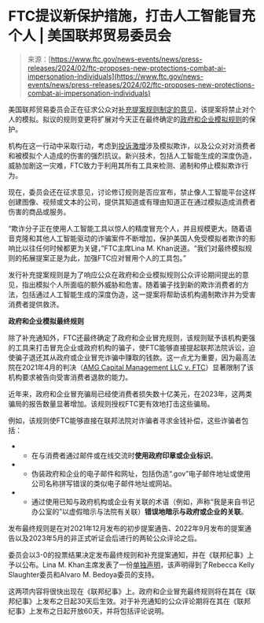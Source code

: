 <!--yml

category: 未分类

date: 2024-05-27 14:59:35

-->

# FTC提议新保护措施，打击人工智能冒充个人 | 美国联邦贸易委员会

> 来源：[https://www.ftc.gov/news-events/news/press-releases/2024/02/ftc-proposes-new-protections-combat-ai-impersonation-individuals](https://www.ftc.gov/news-events/news/press-releases/2024/02/ftc-proposes-new-protections-combat-ai-impersonation-individuals)

美国联邦贸易委员会正在征求公众对[补充提案规则制定的意见](/system/files/ftc_gov/pdf/r207000_impersonation_snprm.pdf)，该提案将禁止对个人的模拟。拟议的规则变更将扩展对今天正在最终确定的[政府和企业模拟规则](/system/files/ftc_gov/pdf/r207000_govt_biz_impersonation_rule.pdf)的保护。

机构在这一行动中采取行动，考虑到[投诉激增](https://www.ftc.gov/news-events/news/press-releases/2024/02/nationwide-fraud-losses-top-10-billion-2023-ftc-steps-efforts-protect-public)涉及模拟欺诈，以及公众对对消费者和被模拟个人造成的伤害的强烈抗议。新兴技术，包括人工智能生成的深度伪造，威胁加剧这一灾难，FTC致力于利用其所有工具来检测、遏制和停止模拟欺诈行为。

现在，委员会还在征求意见，讨论修订规则是否应宣布，禁止像人工智能平台这样创建图像、视频或文本的公司，提供其知道或有理由知道正在通过模拟造成消费者伤害的商品或服务。

“欺诈分子正在使用人工智能工具以惊人的精度冒充个人，并且规模更大。随着语音克隆和其他人工智能驱动的诈骗案件不断增加，保护美国人免受模拟者欺诈的影响比以往任何时候都更为关键，”FTC主席Lina M. Khan说道。“我们对最终模拟规则的拓展提案正是为此，加强FTC应对冒用个人的工具包。”

发行补充提案规则是为了响应公众在政府和企业模拟规则公众评论期间提出的意见，指出模拟个人所面临的额外威胁和危害。随着骗子找到新的欺诈消费者的方法，包括通过人工智能生成的深度伪造，这一提案将帮助该机构遏制欺诈并为受害消费者提供救济。

**政府和企业模拟最终规则**

除了补充通知外，FTC还最终确定了政府和企业冒充规则，该规则赋予该机构更强的工具来打击冒充企业或政府机构的骗子，使FTC能够直接提起联邦法院诉讼，迫使骗子退还其从政府或企业冒充诈骗中赚取的钱款。这一点尤为重要，因为最高法院在2021年4月的判决（[AMG Capital Management LLC v. FTC](https://www.supremecourt.gov/opinions/20pdf/19-508_l6gn.pdf)）显著限制了该机构要求被告向受害消费者退款的能力。

近年来，政府和企业冒充骗局已经使消费者损失数十亿美元，在2023年，这两类骗局的报告数量显著增加。该规则授权FTC更有效地打击这些骗局。

例如，该规则使FTC能够直接在联邦法院对诈骗者寻求金钱补偿，这些诈骗者包括：

+   -   在与消费者通过邮件或在线交流时**使用政府印章或企业标识**。

+   -   伪装政府和企业的电子邮件和网址，包括伪造“.gov”电子邮件地址或使用公司名称拼写错误的类似电子邮件地址或网站。

+   -   通过使用已知与政府机构或企业有关联的术语（例如，声称“我是来自书记办公室的”以虚假暗示与法院有关联）**错误地暗示与政府或企业的关联**。

发布最终规则是在对2021年12月发布的初步提案通告、2022年9月发布的提案通告以及2023年5月的非正式听证会后进行的两轮公众评论之后。

委员会以3-0的投票结果决定发布最终规则和补充提案通知，并在《联邦纪事》上予以公布。Lina M. Khan主席发表了一份[单独声明](/legal-library/browse/cases-proceedings/public-statements/statement-chair-khan-joined-commissioners-slaughter-bedoya-regarding-final-trade-regulation-rule)，该声明得到了Rebecca Kelly Slaughter委员和Alvaro M. Bedoya委员的支持。

这两项内容将很快出现在《联邦纪事》上。政府和企业冒充最终规则将在其在《联邦纪事》上发布之日起30天后生效。对于补充通知的公众评论期将在其在《联邦纪事》上发布之日起开放60天，并将包括评论说明。
